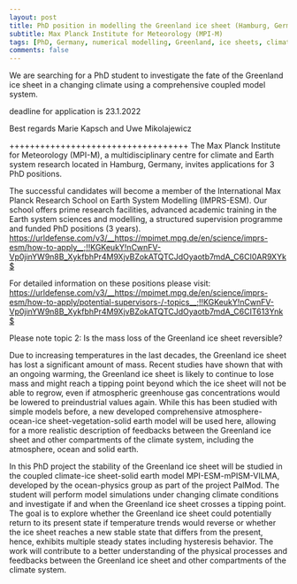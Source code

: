 ```yaml
---
layout: post
title: PhD position in modelling the Greenland ice sheet (Hamburg, Germany)
subtitle: Max Planck Institute for Meteorology (MPI-M)
tags: [PhD, Germany, numerical modelling, Greenland, ice sheets, climate change]
comments: false
---
```

We are searching for a PhD student to investigate the fate of the
Greenland ice sheet in a changing climate using a comprehensive
coupled model system.

deadline for application is 23.1.2022

Best regards
Marie Kapsch and Uwe Mikolajewicz

+++++++++++++++++++++++++++++++++++
The Max Planck Institute for Meteorology (MPI-M), a multidisciplinary
centre for climate and Earth system research located in Hamburg,
Germany, invites applications for 3 PhD positions.

The successful candidates will become a member of the International
Max Planck Research School on Earth System Modelling (IMPRS-ESM). Our
school offers prime research facilities, advanced academic training in
the Earth system sciences and modelling, a structured supervision
programme and funded PhD positions (3 years).
https://urldefense.com/v3/__https://mpimet.mpg.de/en/science/imprs-esm/how-to-apply__;!!KGKeukY!nCwnFV-Vp0jinYW9n8B_XykfbhPr4M9XjvBZokATQTCJdOyaotb7mdA_C6CI0AR9XYk$

For detailed information on these positions please visit:
https://urldefense.com/v3/__https://mpimet.mpg.de/en/science/imprs-esm/how-to-apply/potential-supervisors-/-topics__;!!KGKeukY!nCwnFV-Vp0jinYW9n8B_XykfbhPr4M9XjvBZokATQTCJdOyaotb7mdA_C6CIT613Ynk$

Please note topic 2:
Is the mass loss of the Greenland ice sheet reversible?

Due to increasing temperatures in the last decades, the Greenland ice
sheet has lost a significant amount of mass. Recent studies have shown
that with an ongoing warming, the Greenland ice sheet is likely to
continue to lose mass and might reach a tipping point beyond which the
ice sheet will not be able to regrow, even if atmospheric greenhouse
gas concentrations would be lowered to preindustrial values again.
While this has been studied with simple models before, a new developed
comprehensive atmosphere-ocean-ice sheet-vegetation-solid earth model
will be used here, allowing for a more realistic description of
feedbacks between the Greenland ice sheet and other compartments of
the climate system, including the atmosphere, ocean and solid earth.

In this PhD project the stability of the Greenland ice sheet will be
studied in the coupled climate-ice sheet-solid earth model
MPI-ESM-mPISM-VILMA, developed by the ocean-physics group as part of
the project PalMod. The student will perform model simulations under
changing climate conditions and investigate if and when the Greenland
ice sheet crosses a tipping point. The goal is to explore whether the
Greenland ice sheet could potentially return to its present state if
temperature trends would reverse or whether the ice sheet reaches a
new stable state that differs from the present, hence, exhibits
multiple steady states including hysteresis behavior. The work will
contribute to a better understanding of the physical processes and
feedbacks between the Greenland ice sheet and other compartments of
the climate system.
